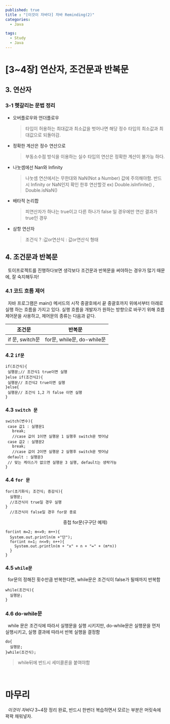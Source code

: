 ```yaml
---
published: true
title : "[이것이 자바다] 자바 Reminding(2)"
categories:
  - Java

tags:
  - Study
  - Java
---
```


#  [3~4장] 연산자, 조건문과 반복문

## 3. 연산자
### 3-1 헷갈리는 문법 정리
- 오버플로우와 언더플로우
  >타입이 허용하는 최대값과 최소값을 벗어나면 해당 정수 타입의 최소값과 최대값으로 되돌아감.
- 정확한 계산은 정수 연산으로
  > 부동소수점 방식을 이용하는 실수 타입의 연산은 정확한 계산이 불가능 하다.
- 나눗셈에선 Nan와 Infinity
  > 나눗셈 연산에서는 무한대와 NaN(Not a Number) 값에 주의해야함. 반드시 Infinity or NaN인지 확인 한후 연산할것 ex) Double.isInfinite() , Double.isNaN()
- 배타적 논리합
  > 피연산자가 하나는 true이고 다른 하나가 false 일 경우에만 연산 결과가 true인 경우
- 삼항 연산자
  > 조건식 ? :값or연산식 : 값or연산식 형태



## 4. 조건문과 반복문
 &nbsp; 토이프로젝트를 진행하다보면 생각보다 조건문과 반복문을 써야하는 경우가 많기 때문에, 잘 숙지해두자!

### 4.1 코드 흐름 제어
 &nbsp; 자바 프로그램은 main() 메서드의 시작 중괄호에서 끝 중괄호까지 위에서부터 아래로 실행 하는 흐름을 가지고 있다. 실행 흐름을 개발자가 원하는 방향으로 바꾸기 위해 흐름 제어문을 사용하고, 제어문의 종류는 다음과 같다.

 |조건문|반복문|
 |---|---|
 |if 문, switch문|for문, while문, do-while문|

 ### 4.2 `if문`

 ```
if(조건식){
  실행문;// 조건식1 true이면 실행
}else if(조건식2){
  실행문// 조건식2 true이면 실행
}else{
  실행문// 조건식 1,2 가 false 이면 실행
}
 ```

 ### 4.3 `switch 문`
 
 ```
switch(변수){
  case 값1 : 실행문1
    break; 
    //case 값이 1이면 실행문 1 실행후 switch문 벗어남
  case 값2 : 실행문2
    break;
    //case 값이 2이면 실행문 2 실행후 switch문 벗어남
  default : 실행문3
  // 맞는 케이스가 없으면 실행문 3 실행, default는 생략가능
}
 ```
### 4.4 `for 문`
```
for(초기화식; 조건식; 증감식){
  실행문;
  //조건식이 true일 경우 실행
}
  //조건식이 false일 경우 for문 종료
```
<center> 중첩 for문(구구단 예제)</center>

```
for(int m=2; m<=9; m++){
  System.out.println(m +"단");
  for(int n=1; n<=9; n++){
    System.out.println(m + "x" + n + "=" + (m*n))
  }
}
```

### 4.5 `while문`
&nbsp; for문의 정해진 횟수만큼 반복한다면, while문은 조건식이 false가 될때까지 반복함

```
while(조건식){
  실행문;  
}
```

### 4.6 do-while문
&nbsp; while 문은 조건식에 따라서 실행문을 실행 시키지만, do-while문은 실행문을 먼저 실행시키고, 실행 결과에 따라서 반복 실행을 결정함
```
do{
  실행문;
}while(조건식);
```
> while뒤에 반드시 세미콜론을 붙여야함

<br>

# 마무리
&nbsp; *이것이 자바다* 3~4장 정리 완료, 반드시 한번더 복습하면서 모르는 부분은 머릿속에 꽉꽉 채워넣자.






